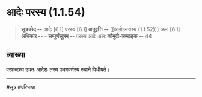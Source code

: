 # आदेः परस्य (1.1.54)
> **सूत्रच्छेद --** आदेः [6.1] परस्य [6.1]
> **अनुवृत्ति --** [[अलोऽन्त्यस्य (1.1.52)]] अलः [6.1]
> **अधिकार --** -
> **सम्पूर्णसूत्रम् --** परस्य आदेः अलः
> **कौमुदी-क्रमाङ्क --** 44

## व्याख्या
परशब्दस्य उक्तः आदेशः तस्य प्रथमवर्णस्य स्थाने विधीयते।

---
#सूत्र #परिभाषा 